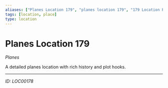 ```yaml
---
aliases: ["Planes Location 179", "planes location 179", "179 Location Planes"]
tags: [location, place]
type: location
---
```


# Planes Location 179

*Planes*

A detailed planes location with rich history and plot hooks.

---
*ID: LOC00178*
